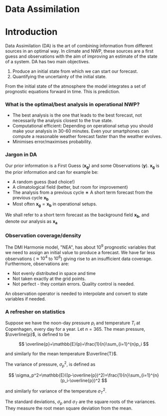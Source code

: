 # Data Assimilation

# Introduction
Data Assimilation (DA) is the art of combining information from different sources in an optimal way. In climate and NWP, these sources are a first guess and observations with the aim of improving an estimate of the state of a system.
DA has two main objectives.

1) Produce an initial state from which we can start our forecast.
2) Quantifying the uncertainty of the initial state.

From the initial state of the atmosphere the model integrates a set of prognostic equations forward in time. This is prediction.

### What is the optimal/best analysis in operational NWP?
- The best analysis is the one that leads to the best forecast, not necessarily the analysis closest to the true state.
- Computational efficient: Depending on operational setup you should make your analysis in 30-60 minutes. Even your smartphones can compute a reasonable weather forecast faster than the weather evolves.
- Minimises error/maximises probability.

### Jargon in DA

Our prior information is a First Guess ($\mathbf{x_g}$) and some Observations ($\mathbf{y}$). $\mathbf{x_g}$ is the prior information and can for example be:

- A random guess (bad choice!)
- A climatological field (better, but room for improvement)
- The analysis from a previous cycle
∗ A short term forecast from the previous cycle $\mathbf{x_b}$
- Most often $\mathbf{x_g}=\mathbf{x_b}$ in operational setups.

We shall refer to a short term forecast as the background field $\mathbf{x_b}$, and denote our analysis as $\mathbf{x_a}$

### Observation coverage/density
The DMI Harmonie model, "NEA", has about $10^9$ prognostic variables that we need to assign an initial value to produce a forecast.
We have far less observations ($\approx 10^4$ to $10^6$) giving rise to an insufficient data coverage. Furthermore, observations are:

- Not evenly distributed in space and time
- Not taken exactly at the grid points.
- Not perfect - they contain errors. Quality control is needed.

An observation operator is needed to interpolate and convert to state variables if needed.

### A refresher on statistics

Suppose we have the noon-day pressure $p_i$ and temperature $T_i$ at Copenhagen, every day for a year. Let $n=365$.
The mean pressure, $\overline{p}$, is defined to be

$$
\overline{p}=\mathbb{E}(p)=\frac{1}{n}\sum_{i=1}^{n}p_i
$$

and similarly for the mean temperature $\overline{T}$.

The variance of pressure, $\sigma_p^2$, is defined as

$$
\sigma_p^2=\mathbb{E}((p-\overline{p})^2)=\frac{1}{n}\sum_{i=1}^{n}(p_i-\overline{p})^2
$$

and similarly for variance of the temperature $\sigma_T^2$.

The standard deviations, $\sigma_p$ and $\sigma_T$ are the square roots of the variances. They measure the root mean square deviation from the mean.